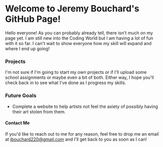 # Welcome to Jeremy Bouchard's GitHub Page!

Hello everyone! As you can probably already tell, there isn't much on my page yet. I am still new into the Coding World but I am having a lot of fun with it so far. I can't wait to show everyone how my skill will expand and where I end up going!

### Projects

I'm not sure if I'm going to start my own projects or if I'll upload some school assignments or maybe even a bit of both. Either way, I hope you'll check back in to see what I've done as I progress my skills.

### Future Goals

* Complete a website to help artists not feel the axiety of possibly having their art stolen from them.

#### Contact Me

If you'd like to reach out to me for any reason, feel free to drop me an email at jbouchard220@gmail.com and I'll get back to you as soon as I can!
